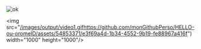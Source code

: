 


![ok](https://github.com/monGithubPerso/HELLO-ou-oromeID/assets/54853371/e3f69a4d-1b34-4552-9b19-fe88967a416f)


<img src="[/images/output/video1.gif](https://github.com/monGithubPerso/HELLO-ou-oromeID/assets/54853371/e3f69a4d-1b34-4552-9b19-fe88967a416f)https://github.com/monGithubPerso/HELLO-ou-oromeID/assets/54853371/e3f69a4d-1b34-4552-9b19-fe88967a416f") width="1000" height="1000"/>




